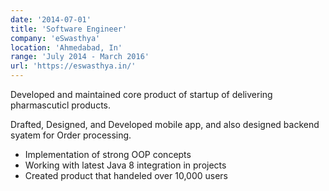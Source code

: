 ```yaml
---
date: '2014-07-01'
title: 'Software Engineer'
company: 'eSwasthya'
location: 'Ahmedabad, In'
range: 'July 2014 - March 2016'
url: 'https://eswasthya.in/'
---
```


Developed and maintained core product of startup of delivering pharmascuticl products.

Drafted, Designed, and Developed mobile app, and also designed backend syatem for Order processing.

- Implementation of strong OOP concepts
- Working with latest Java 8 integration in projects
- Created product that handeled over 10,000 users
